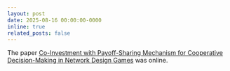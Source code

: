 ```yaml
---
layout: post
date: 2025-08-16 00:00:00-0000
inline: true
related_posts: false
---
```

The paper [Co-Investment with Payoff-Sharing Mechanism for Cooperative
Decision-Making in Network Design Games](https://www.arxiv.org/abs/2508.12059) was online. 